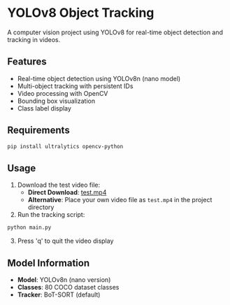 # YOLOv8 Object Tracking

A computer vision project using YOLOv8 for real-time object detection and tracking in videos.

## Features

- Real-time object detection using YOLOv8n (nano model)
- Multi-object tracking with persistent IDs
- Video processing with OpenCV
- Bounding box visualization
- Class label display

## Requirements

```bash
pip install ultralytics opencv-python
```

## Usage

1. Download the test video file:
   - **Direct Download**: [test.mp4](https://drive.google.com/file/d/1TM3KF_JC_j9znTjtsGxF8InmUbPPPOUE/view)
   - **Alternative**: Place your own video file as `test.mp4` in the project directory
2. Run the tracking script:

```bash
python main.py
```

3. Press 'q' to quit the video display

## Model Information

- **Model**: YOLOv8n (nano version)
- **Classes**: 80 COCO dataset classes
- **Tracker**: BoT-SORT (default)

